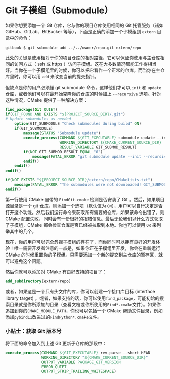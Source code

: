 # Git 子模组（Submodule）

如果你想要添加一个 Git 仓库，它与你的项目仓库使用相同的 Git 托管服务（诸如 GitHub、GitLab、BitBucker 等等），下面是正确的添加一个子模组到 `extern` 目录中的命令：

```term
gitbook $ git submodule add ../../owner/repo.git extern/repo
```

此处的关键是使用相对于你的项目仓库的相对路径，它可以保证你使用与主仓库相同的访问方式（ ssh 或 https ）访问子模组。这在大多数情况都能工作得相当好。当你在一个子模组里的时候，你可以把它看作一个正常的仓库，而当你在主仓库里时，你可以用 `add` 来改变当前的提交指针。

但缺点是你的用户必须懂 git submodule 命令，这样他们才可以 `init` 和 `update` 仓库，或者他们可以在最开始克隆你的仓库的时候加上 `--recursive` 选项。针对这种情况，CMake 提供了一种解决方案：

```cmake
find_package(Git QUIET)
if(GIT_FOUND AND EXISTS "${PROJECT_SOURCE_DIR}/.git")
# Update submodules as needed
    option(GIT_SUBMODULE "Check submodules during build" ON)
    if(GIT_SUBMODULE)
        message(STATUS "Submodule update")
        execute_process(COMMAND ${GIT_EXECUTABLE} submodule update --init --recursive
                        WORKING_DIRECTORY ${CMAKE_CURRENT_SOURCE_DIR}
                        RESULT_VARIABLE GIT_SUBMOD_RESULT)
        if(NOT GIT_SUBMOD_RESULT EQUAL "0")
            message(FATAL_ERROR "git submodule update --init --recursive failed with ${GIT_SUBMOD_RESULT}, please checkout submodules")
        endif()
    endif()
endif()

if(NOT EXISTS "${PROJECT_SOURCE_DIR}/extern/repo/CMakeLists.txt")
    message(FATAL_ERROR "The submodules were not downloaded! GIT_SUBMODULE was turned off or failed. Please update submodules and try again.")
endif()
```

第一行使用 CMake 自带的 `FindGit.cmake` 检测是否安装了 Git 。然后，如果项目源目录是一个 git 仓库，则添加一个选项（默认值为 `ON`），用户可以自行决定是否打开这个功能。然后我们运行命令来获取所有需要的仓库，如果该命令出错了，则 CMake 配置失败，同时会有一份很好的报错信息。最后无论我们以什么方式获取了子模组，CMake 都会检查仓库是否已经被拉取到本地。你也可以使用 `OR` 来列举其中的几个。

现在，你的用户可以完全忽视子模组的存在了，而你同时可以拥有良好的开发体验！唯一需要开发者注意的一点是，如果你正在子模组里开发，你会在重新运行 CMake 的时候重置你的子模组。只需要添加一个新的提交到主仓库的暂存区，就可以避免这个问题。

然后你就可以添加对 CMake 有良好支持的项目了：

```cmake
add_subdirectory(extern/repo)
```

或者，如果这是一个只有头文件的库，你可以创建一个接口库目标 (interface library target) 。或者，如果支持的话，你可以使用`find_package`，可能初始的搜索目录就是你所添加的目录（查看文档或你所使用的`Find*.cmake`文件）。如果你追加到你的`CMAKE_MODULE_PATH`，你也可以包括一个 CMake 帮助文件目录，例如添加`pybind11`改进过的`FindPython*.cmake`文件。

### 小贴士：获取 Git 版本号

将下面的命令加入到上述 Git 更新子仓库的那段中：

```cmake
execute_process(COMMAND ${GIT_EXECUTABLE} rev-parse --short HEAD
                WORKING_DIRECTORY "${CMAKE_CURRENT_SOURCE_DIR}"
                OUTPUT_VARIABLE PACKAGE_GIT_VERSION
                ERROR_QUIET
                OUTPUT_STRIP_TRAILING_WHITESPACE)
```
